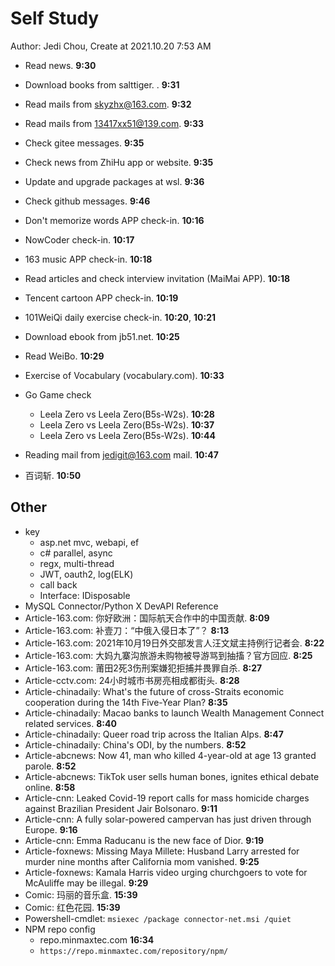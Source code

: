 # Self Study

Author: Jedi Chou, Create at 2021.10.20 7:53 AM

* Read news. **9:30**
* Download books from salttiger. . **9:31**
* Read mails from skyzhx@163.com. **9:32**
* Read mails from 13417xx51@139.com. **9:33**
* Check gitee messages. **9:35**
* Check news from ZhiHu app or website. **9:35**
* Update and upgrade packages at wsl. **9:36**
* Check github messages. **9:46**
* Don't memorize words APP check-in. **10:16**
* NowCoder check-in. **10:17**
* 163 music APP check-in. **10:18**
* Read articles and check interview invitation (MaiMai APP). **10:18**
* Tencent cartoon APP check-in. **10:19**
* 101WeiQi daily exercise check-in. **10:20**, **10:21**
* Download ebook from jb51.net. **10:25**

* Read WeiBo. **10:29**
* Exercise of Vocabulary (vocabulary.com). **10:33**
* Go Game check
  * Leela Zero vs Leela Zero(B5s-W2s). **10:28**
  * Leela Zero vs Leela Zero(B5s-W2s). **10:37**
  * Leela Zero vs Leela Zero(B5s-W2s). **10:44**
* Reading mail from jedigit@163.com mail. **10:47**
* 百词斩. **10:50**

## Other

* key
  * asp.net mvc, webapi, ef
  * c# parallel, async
  * regx, multi-thread
  * JWT, oauth2, log(ELK)
  * call back
  * Interface: IDisposable
* MySQL Connector/Python X DevAPI Reference
* Article-163.com: 你好欧洲：国际航天合作中的中国贡献. **8:09**
* Article-163.com: 补壹刀：“中俄入侵日本了”？ **8:13**
* Article-163.com: 2021年10月19日外交部发言人汪文斌主持例行记者会. **8:22**
* Article-163.com: 大妈九寨沟旅游未购物被导游骂到抽搐？官方回应. **8:25**
* Article-163.com: 莆田2死3伤刑案嫌犯拒捕并畏罪自杀. **8:27**
* Article-cctv.com: 24小时城市书房亮相成都街头. **8:28**
* Article-chinadaily: What's the future of cross-Straits economic cooperation during the 14th Five-Year Plan? **8:35**
* Article-chinadaily: Macao banks to launch Wealth Management Connect related services. **8:40**
* Article-chinadaily: Queer road trip across the Italian Alps. **8:47**
* Article-chinadaily: China's ODI, by the numbers. **8:52**
* Article-abcnews: Now 41, man who killed 4-year-old at age 13 granted parole. **8:52**
* Article-abcnews: TikTok user sells human bones, ignites ethical debate online. **8:58**
* Article-cnn: Leaked Covid-19 report calls for mass homicide charges against Brazilian President Jair Bolsonaro. **9:11**
* Article-cnn: A fully solar-powered campervan has just driven through Europe. **9:16**
* Article-cnn: Emma Raducanu is the new face of Dior. **9:19**
* Article-foxnews: Missing Maya Millete: Husband Larry arrested for murder nine months after California mom vanished. **9:25**
* Article-foxnews: Kamala Harris video urging churchgoers to vote for McAuliffe may be illegal. **9:29**
* Comic: 玛丽的音乐盒. **15:39**
* Comic: 红色花园. **15:39**
* Powershell-cmdlet: `msiexec /package connector-net.msi /quiet`
* NPM repo config
  * repo.minmaxtec.com **16:34**
  * `https://repo.minmaxtec.com/repository/npm/`
